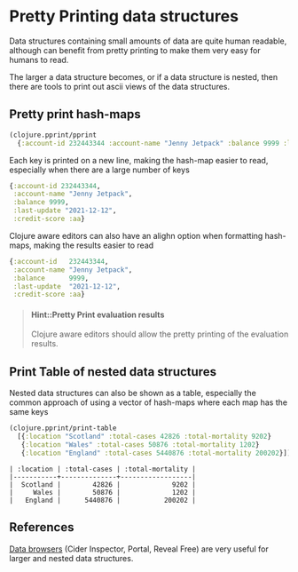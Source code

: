 # Pretty Printing data structures

Data structures containing small amounts of data are quite human readable, although can benefit from pretty printing to make them very easy for humans to read.

The larger a data structure becomes, or if a data structure is nested, then there are tools to print out ascii views of the data structures.

## Pretty print hash-maps

```clojure
(clojure.pprint/pprint
  {:account-id 232443344 :account-name "Jenny Jetpack" :balance 9999 :last-update "2021-12-12" :credit-score :aa} )
```

Each key is printed on a new line, making the hash-map easier to read, especially when there are a large number of keys

```clojure
{:account-id 232443344,
 :account-name "Jenny Jetpack",
 :balance 9999,
 :last-update "2021-12-12",
 :credit-score :aa}
```

Clojure aware editors can also have an alighn option when formatting hash-maps, making the results easier to read

```clojure
{:account-id   232443344,
 :account-name "Jenny Jetpack",
 :balance      9999,
 :last-update  "2021-12-12",
 :credit-score :aa}
```

> #### Hint::Pretty Print evaluation results
> Clojure aware editors should allow the pretty printing of the evaluation results.


## Print Table of nested data structures

Nested data structures can also be shown as a table, especially the common approach of using a vector of hash-maps where each map has the same keys

```clojure
(clojure.pprint/print-table
  [{:location "Scotland" :total-cases 42826 :total-mortality 9202}
   {:location "Wales" :total-cases 50876 :total-mortality 1202}
   {:location "England" :total-cases 5440876 :total-mortality 200202}])
```

```none
| :location | :total-cases | :total-mortality |
|-----------+--------------+------------------|
|  Scotland |        42826 |             9202 |
|     Wales |        50876 |             1202 |
|   England |      5440876 |           200202 |
```


## References

[Data browsers](/clojure-cli/data-browsers/) (Cider Inspector, Portal, Reveal Free) are very useful for larger and nested data structures.
